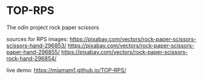 # TOP-RPS
The odin project rock paper scissors 


sources for RPS images:
https://pixabay.com/vectors/rock-paper-scissors-scissors-hand-296853/ 
 https://pixabay.com/vectors/rock-paper-scissors-paper-hand-296855/ 
 https://pixabay.com/vectors/rock-paper-scissors-rock-hand-296854/ 

 live demo:
https://miamam1.github.io/TOP-RPS/
